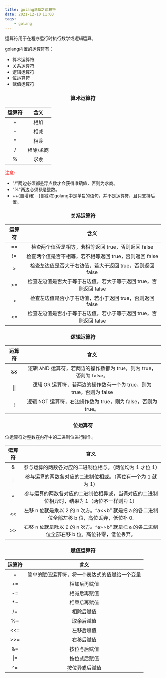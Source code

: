 ```yaml
---
title: golang基础之运算符
date: 2021-12-10 11:00
tags:
    - golang
---
```


运算符用于在程序运行时执行数学或逻辑运算。

golang内置的运算符有：

- 算术运算符
- 关系运算符
- 逻辑运算符
- 位运算符
- 赋值运算符

### <center>算术运算符</center>

| 运算符 |   含义    |
| :----: | :-------: |
|   +    |   相加    |
|   -    |   相减    |
|   *    |   相乘    |
|   /    | 相除/求商 |
|   %    |   求余    |

<font color=red>注意:</font>

- "/"两边必须都是浮点数才会获得准确值，否则为求商。
- "%"两边必须都是整数。
- ++(自增)和--(自减)在golang中是单独的语句，并不是运算符，且只支持后置。

### <center>关系运算符</center>

| 运算符 |                             含义                             |
| :----: | :----------------------------------------------------------: |
|   ==   |     检查两个值否是相等，若相等返回 true，否则返回 false      |
|   !=   |   检查两个值是否不相等，若不相等返回 true，否则返回 false    |
|   \>   |  检查左边值是否大于右边值，若大于返回 true，否则返回 false   |
|  \>=   | 检查左边值是否大于等于右边值，若大于等于返回 true，否则返回 false |
|   <    |  检查左边值是否小于右边值，若小于返回 true，否则返回 false   |
|   <=   | 检查左边值是否小于等于右边值，若小于等于返回 true，否则返回 false |

### <center>逻辑运算符</center>

| 运算符 |                             含义                             |
| :----: | :----------------------------------------------------------: |
|   &&   | 逻辑 AND 运算符，若两边的操作数都为 true，则为 true，否则为 false。 |
|  \|\|  | 逻辑 OR 运算符，若两边的操作数有一个为 true，则为 true，否则为 false |
|   !    | 逻辑 NOT 运算符，右边操作数为 true，则为 false，否则为 true。 |

### <center color=red>位运算符</center>

位运算符对整数在内存中的二进制位进行操作。

| 运算符 |                             含义                             |
| :----: | :----------------------------------------------------------: |
|   &    |  参与运算的两数各对应的二进制位相与。（两位均为 1 才位 1）   |
|   ｜   | 参与运算的两数各对应的二进制位相或。（两位有一个为 1 就为 1） |
|   ^    | 参与运算的两数各对应的二进制位相异或，当俩对应的二进制位相异时，结果为 1（两位不一样则为 1） |
|   <<   | 左移 n 位就是乘以 2 的 n 次方。“a<<b” 就是把 a 的各二进制位全部左移 b 位，高位丢弃，低位补 0. |
|  \>>   | 右移 n 位就是除以 2 的 n 次方。“a>>b” 就是把 a 的各二进制位全部右移 b 位，高位补零，低位丢弃。 |

### <center>赋值运算符</center>

| 运算符 |                      含义                      |
| :----: | :--------------------------------------------: |
|   =    | 简单的赋值运算符，将一个表达式的值赋给一个变量 |
|   +=   |                  相加后再赋值                  |
|   -=   |                  相减后再赋值                  |
|   *=   |                  相乘后再赋值                  |
|   /=   |                   相除后赋值                   |
|   %=   |                   取余后赋值                   |
|  <<=   |                   左移后赋值                   |
|  \>>=  |                   右移后赋值                   |
|   &=   |                  按位与后赋值                  |
|  \|=   |                  按位或后赋值                  |
|   ^=   |                 按位异或后赋值                 |

